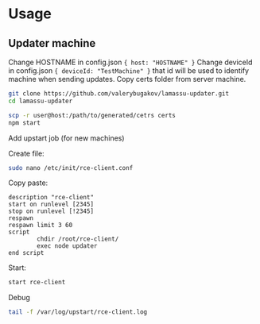 Usage
========

Updater machine
------------

Change HOSTNAME in config.json `{ host: "HOSTNAME" }`
Change deviceId in config.json `{ deviceId: "TestMachine" }` that id will be used to
identify machine when sending updates.
Copy certs folder from server machine.

```sh
git clone https://github.com/valerybugakov/lamassu-updater.git
cd lamassu-updater

scp -r user@host:/path/to/generated/cetrs certs
npm start
```

Add upstart job (for new machines)

Create file:

```sh
sudo nano /etc/init/rce-client.conf
```

Copy paste:

```
description "rce-client"
start on runlevel [2345]
stop on runlevel [!2345]
respawn
respawn limit 3 60
script
        chdir /root/rce-client/
        exec node updater
end script
```

Start:

```sh
start rce-client
```

Debug

```sh
tail -f /var/log/upstart/rce-client.log
```
